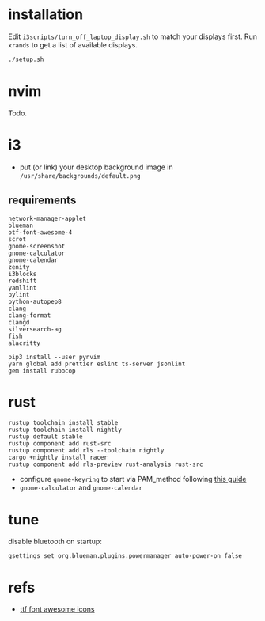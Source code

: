 # installation

Edit `i3scripts/turn_off_laptop_display.sh` to match your displays first.
Run `xrands` to get a list of available displays.

```bash
./setup.sh
```

# nvim

Todo.

# i3

- put (or link) your desktop background image in `/usr/share/backgrounds/default.png`

## requirements

```
network-manager-applet
blueman
otf-font-awesome-4
scrot
gnome-screenshot
gnome-calculator
gnome-calendar
zenity
i3blocks
redshift
yamllint
pylint
python-autopep8
clang
clang-format
clangd
silversearch-ag
fish
alacritty
```

```
pip3 install --user pynvim
yarn global add prettier eslint ts-server jsonlint
gem install rubocop
```

# rust

```
rustup toolchain install stable
rustup toolchain install nightly
rustup default stable
rustup component add rust-src
rustup component add rls --toolchain nightly
cargo +nightly install racer
rustup component add rls-preview rust-analysis rust-src
```

- configure `gnome-keyring` to start via PAM_method following [this guide](https://wiki.archlinux.org/index.php/GNOME/Keyring#PAM_method)
- `gnome-calculator` and `gnome-calendar`

# tune

disable bluetooth on startup:

```
gsettings set org.blueman.plugins.powermanager auto-power-on false
```

# refs

- [ttf font awesome icons](https://fontawesome.com/cheatsheet)
